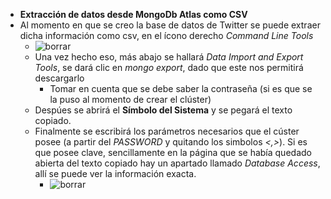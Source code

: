 - **Extracción de datos desde MongoDb Atlas como CSV**
- Al momento en que se creo la base de datos de Twitter se puede extraer dicha información como csv, en el ícono derecho *Command Line Tools*
  - ![borrar](https://user-images.githubusercontent.com/66731201/131426609-9b633265-6944-436a-8442-dd29719ba056.PNG)
  - Una vez hecho eso, más abajo se hallará *Data Import and Export Tools*, se dará clic en *mongo export*, dado que este nos permitirá descargarlo
    - Tomar en cuenta que se debe saber la contraseña (si es que se la puso al momento de crear el clúster)
  - Despúes se abrirá el **Símbolo del Sistema** y se pegará el texto copiado. 
  - Finalmente se escribirá los parámetros necesarios que el cúster posee (a partir del *PASSWORD* y quitando los simbolos *<,>*). Si es que posee clave, sencillamente en la página que se había quedado abierta del texto copiado hay un apartado llamado *Database Access*, allí se puede ver la información exacta.
    - ![borrar](https://user-images.githubusercontent.com/66731201/131431560-c6a9e081-966f-48f6-a050-7332317c4b35.PNG)
